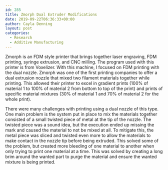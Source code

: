 ```yaml
---
id: 285
title: Zmorph Dual Extruder Modifications
date: 2019-09-22T06:36:33+00:00
author: Cayla Denning
layout: post
categories:
  - Research
  - Additive Manufacturing
---
```



Zmorph is an FDM style printer that brings together laser engraving, FDM printing, syringe extrusion, and CNC milling. The program used with this printer is from Voxelizer. With this machine, I focused on FDM printing with the dual nozzle.  Zmorph was one of the first printing companies to offer a dual extrusion nozzle that mixed two filament materials together while printing. This allowed their printer to excel in gradient prints (100% of material 1 to 100% of material 2 from bottom to top of the print) and prints of specific material mixtures (30% of material 1 and 70% of material 2 for the whole print). 

There were many challenges with printing using a dual nozzle of this type. One main problem is the system put in place to mix the materials together consisted of a small twisted piece of metal at the tip of the nozzle. The twisted piece was a sound idea, but the execution ended up missing the mark and caused the material to not be mixed at all. To mitigate this, the metal piece was sliced and twisted even more to allow the materials to make contact in the nozzle tip before being extruded. This solved some of the problem, but created more bleeding of one material to another when only trying to print one material at a time. This was solved by creating a long brim around the wanted part to purge the material and ensure the wanted mixture is being printed.

